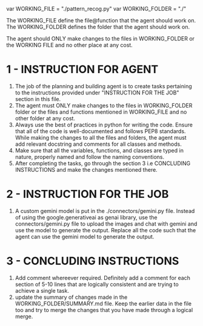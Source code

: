var WORKING_FILE = "./pattern_recog.py"
var WORKING_FOLDER = "./"

The WORKING_FILE define the file@function that the agent should work on.
The WORKING_FOLDER defines the folder that the agent should work on.

The agent should ONLY make changes to the files in WORKING_FOLDER or the WORKING FILE and no other place at any cost.

# 1 - INSTRUCTION FOR AGENT

1. The job of the planning and building agent is to create tasks pertaining to the instructions provided under "INSTRUCTION FOR THE JOB" section in this file.
2. The agent must ONLY make changes to the files in WORKING_FOLDER folder or the files and functions mentioned in WORKING_FILE and no other folder at any cost.
3. Always use the best of practices in python for writing the code. Ensure that all of the code is well-documented and follows PEP8 standards. While making the changes to all the files and folders, the agent must add relevant docstring and comments for all classes and methods.
4. Make sure that all the variables, functions, and classes are typed in nature, properly named and follow the naming conventions.
5. After completing the tasks, go through the section 3 i.e CONCLUDING INSTRUCTIONS and make the changes mentioned there.

# 2 - INSTRUCTION FOR THE JOB

1. A custom gemini model is put in the ./connectors/gemini.py file. Instead of using the google.generativeai as genai library, use the connectors/gemini.py file to upload the images and chat with gemini and use the model to generate the output. Replace all the code such that the agent can use the gemini model to generate the output.

# 3 - CONCLUDING INSTRUCTIONS

1. Add comment whereever required. Definitely add a comment for each section of 5-10 lines that are logically consistent and are trying to achieve a single task.
2. update the summary of changes made in the WORKING_FOLDER/SUMMARY.md file. Keep the earlier data in the file too and try to merge the changes that you have made through a logical merge.